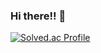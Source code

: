 ### Hi there!! 👋
[![Solved.ac Profile](http://mazassumnida.wtf/api/v2/generate_badge?boj=백준아이디)](https://solved.ac/key_sm98/)
